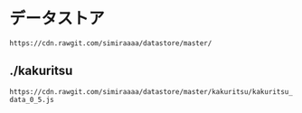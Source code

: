 # データストア
`https://cdn.rawgit.com/simiraaaa/datastore/master/`
## ./kakuritsu
`https://cdn.rawgit.com/simiraaaa/datastore/master/kakuritsu/kakuritsu_data_0_5.js`
